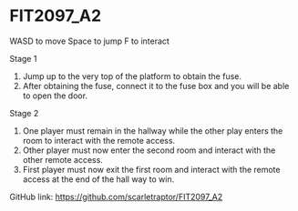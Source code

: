 # FIT2097_A2

WASD to move
Space to jump
F to interact

Stage 1
1. Jump up to the very top of the platform to obtain the fuse.
2. After obtaining the fuse, connect it to the fuse box and you will be able to open the door.

Stage 2
1. One player must remain in the hallway while the other play enters the room to interact with the remote access.
2. Other player must now enter the second room and interact with the other remote access.
3. First player must now exit the first room and interact with the remote access at the end of the hall way to win.

GitHub link: https://github.com/scarletraptor/FIT2097_A2
